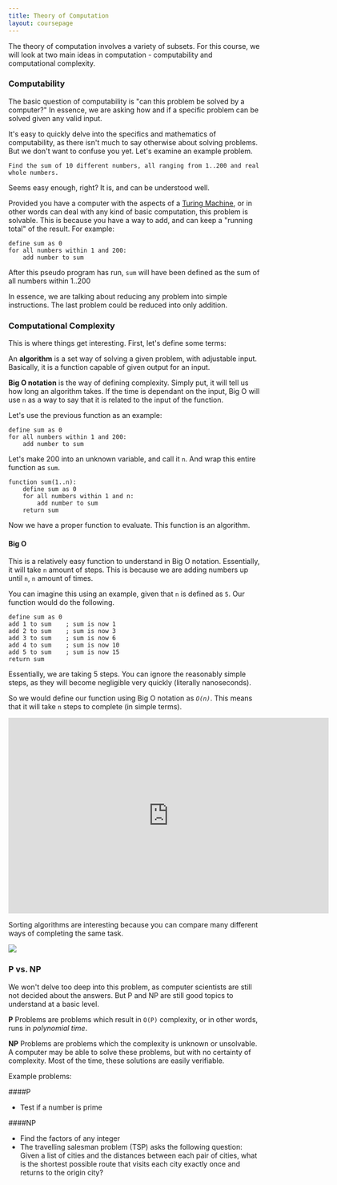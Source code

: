 ```yaml
---
title: Theory of Computation
layout: coursepage
---
```


The theory of computation involves a variety of subsets. For this course, we will look at two main ideas in computation - computability and computational complexity.

### Computability
The basic question of computability is "can this problem be solved by a computer?" In essence, we are asking how and if a specific problem can be solved given any valid input.

It's easy to quickly delve into the specifics and mathematics of computability, as there isn't much to say otherwise about solving problems. But we don't want to confuse you yet. Let's examine an example problem.

    Find the sum of 10 different numbers, all ranging from 1..200 and real whole numbers.
    
Seems easy enough, right? It is, and can be understood well.

Provided you have a computer with the aspects of a [Turing Machine](http://en.wikipedia.org/wiki/Turing_Machine), or in other words can deal with any kind of basic computation, this problem is solvable. This is because you have a way to add, and can keep a "running total" of the result. For example:

    define sum as 0
    for all numbers within 1 and 200:
        add number to sum

After this pseudo program has run, `sum` will have been defined as the sum of all numbers within 1..200

In essence, we are talking about reducing any problem into simple instructions. The last problem could be reduced into only addition.

### Computational Complexity
This is where things get interesting. First, let's define some terms:

An **algorithm** is a set way of solving a given problem, with adjustable input. Basically, it is a function capable of given output for an input.

**Big O notation** is the way of defining complexity. Simply put, it will tell us how long an algorithm takes. If the time is dependant on the input, Big O will use `n` as a way to say that it is related to the input of the function.

Let's use the previous function as an example:

    define sum as 0
    for all numbers within 1 and 200:
        add number to sum

Let's make 200 into an unknown variable, and call it `n`. And wrap this entire function as `sum`.

    function sum(1..n):
        define sum as 0
        for all numbers within 1 and n:
            add number to sum
        return sum

Now we have a proper function to evaluate. This function is an algorithm.

#### Big O
This is a relatively easy function to understand in Big O notation. Essentially, it will take `n` amount of steps. This is because we are adding numbers up until `n`, `n` amount of times.

You can imagine this using an example, given that `n` is defined as `5`. Our function would do the following.

    define sum as 0
    add 1 to sum    ; sum is now 1
    add 2 to sum    ; sum is now 3
    add 3 to sum    ; sum is now 6
    add 4 to sum    ; sum is now 10
    add 5 to sum    ; sum is now 15
    return sum

Essentially, we are taking 5 steps. You can ignore the reasonably simple steps, as they will become negligible very quickly (literally nanoseconds).

So we would define our function using Big O notation as *`O(n)`*. This means that it will take `n` steps to complete (in simple terms).

<iframe title="YouTube video player" class="youtube-player" type="text/html" width="640" height="390" src="http://www.youtube.com/embed/Ou2A-JWszVA"frameborder="0" allowFullScreen></iframe>

Sorting algorithms are interesting because you can compare many different ways of completing the same task.

![](http://algs4.cs.princeton.edu/25applications/images/sort-characteristics.png)

### P vs. NP
We won't delve too deep into this problem, as computer scientists are still not decided about the answers. But P and NP are still good topics to understand at a basic level.

**P** Problems are problems which result in `O(P)` complexity, or in other words, runs in *polynomial time*.

**NP** Problems are problems which the complexity is unknown or unsolvable. A computer may be able to solve these problems, but with no certainty of complexity. Most of the time, these solutions are easily verifiable.

Example problems:

####P
- Test if a number is prime

####NP
- Find the factors of any integer
- The travelling salesman problem (TSP) asks the following question: Given a list of cities and the distances between each pair of cities, what is the shortest possible route that visits each city exactly once and returns to the origin city?
